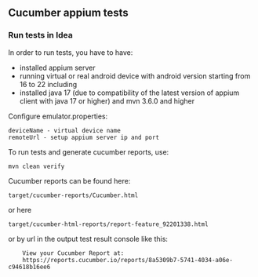 ## Cucumber appium tests

### Run tests in Idea

In order to run tests, you have to have:

- installed appium server
- running virtual or real android device with android version starting from 16 to 22 including  
- installed java 17 (due to compatibility of the latest version of appium client with java 17 or higher) and mvn 3.6.0 and higher

Configure emulator.properties:

    deviceName - virtual device name
    remoteUrl - setup appium server ip and port

To run tests and generate cucumber reports, use:

    mvn clean verify

Cucumber reports can be found here:

    target/cucumber-reports/Cucumber.html 
    
or here

    target/cucumber-html-reports/report-feature_92201338.html

or by url in the output test result console like this:

        View your Cucumber Report at:      
        https://reports.cucumber.io/reports/8a5309b7-5741-4034-a06e-c94618b16ee6